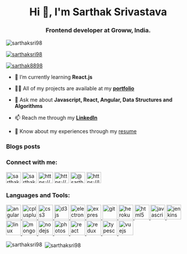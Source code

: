 <h1 align="center">Hi 👋, I'm Sarthak Srivastava</h1>
<h3 align="center">Frontend developer at Groww, India.</h3>

<p align="left"> <img src="https://komarev.com/ghpvc/?username=sarthaksri98&label=Profile%20views&color=0e75b6&style=flat" alt="sarthaksri98" /> </p>

<p align="left"> <a href="https://github.com/ryo-ma/github-profile-trophy"><img src="https://github-profile-trophy.vercel.app/?username=sarthaksri98" alt="sarthaksri98" /></a> </p>

<p align="left"> <a href="https://twitter.com/sarthak8898" target="blank"><img src="https://img.shields.io/twitter/follow/sarthak8898?logo=twitter&style=for-the-badge" alt="sarthak8898" /></a> </p>

- 🌱 I’m currently learning **React.js**

- 👨‍💻 All of my projects are available at my [**portfolio**](https://sarthaksri98.github.io/The-Portfolio)

- 💬 Ask me about **Javascript, React, Angular, Data Structures and Algorithms**

- 📫 Reach me through my [**LinkedIn**](https://www.linkedin.com/in/sarthaksri98/)

- 📄 Know about my experiences through my [resume](https://drive.google.com/file/d/1YqKWNCiqXZ4RQkxxIZK9eF3NMcmgGBwB/view)

### Blogs posts
<!-- BLOG-POST-LIST:START -->
<!-- BLOG-POST-LIST:END -->

<h3 align="left">Connect with me:</h3>
<p align="left">
<a href="https://dev.to/sarthaksri" target="blank"><img align="center" src="https://cdn.jsdelivr.net/npm/simple-icons@3.0.1/icons/dev-dot-to.svg" alt="sarthaksri" height="30" width="40" /></a>
<a href="https://twitter.com/sarthak8898" target="blank"><img align="center" src="https://cdn.jsdelivr.net/npm/simple-icons@3.0.1/icons/twitter.svg" alt="sarthak8898" height="30" width="40" /></a>
<a href="https://linkedin.com/in/https://www.linkedin.com/in/sarthaksri98/" target="blank"><img align="center" src="https://cdn.jsdelivr.net/npm/simple-icons@3.0.1/icons/linkedin.svg" alt="https://www.linkedin.com/in/sarthaksri98/" height="30" width="40" /></a>
<a href="https://fb.com/https://www.facebook.com/sarthak.srivastav.77/" target="blank"><img align="center" src="https://cdn.jsdelivr.net/npm/simple-icons@3.0.1/icons/facebook.svg" alt="https://www.facebook.com/sarthak.srivastav.77/" height="30" width="40" /></a>
<a href="https://medium.com/@sarthaksrivastav" target="blank"><img align="center" src="https://cdn.jsdelivr.net/npm/simple-icons@3.0.1/icons/medium.svg" alt="@sarthaksrivastav" height="30" width="40" /></a>
<a href="https://www.leetcode.com/https://leetcode.com/sarthak98/" target="blank"><img align="center" src="https://cdn.jsdelivr.net/npm/simple-icons@3.0.1/icons/leetcode.svg" alt="https://leetcode.com/sarthak98/" height="30" width="40" /></a>
</p>

<h3 align="left">Languages and Tools:</h3>
<p align="left"> <a href="https://angular.io" target="_blank"> <img src="https://devicons.github.io/devicon/devicon.git/icons/angularjs/angularjs-original.svg" alt="angularjs" width="40" height="40"/> </a> <a href="https://www.w3schools.com/cpp/" target="_blank"> <img src="https://devicons.github.io/devicon/devicon.git/icons/cplusplus/cplusplus-original.svg" alt="cplusplus" width="40" height="40"/> </a> <a href="https://www.w3schools.com/css/" target="_blank"> <img src="https://devicons.github.io/devicon/devicon.git/icons/css3/css3-original-wordmark.svg" alt="css3" width="40" height="40"/> </a> <a href="https://d3js.org/" target="_blank"> <img src="https://devicons.github.io/devicon/devicon.git/icons/d3js/d3js-original.svg" alt="d3js" width="40" height="40"/> </a> <a href="https://www.electronjs.org" target="_blank"> <img src="https://devicons.github.io/devicon/devicon.git/icons/electron/electron-original.svg" alt="electron" width="40" height="40"/> </a> <a href="https://expressjs.com" target="_blank"> <img src="https://devicons.github.io/devicon/devicon.git/icons/express/express-original-wordmark.svg" alt="express" width="40" height="40"/> </a> <a href="https://git-scm.com/" target="_blank"> <img src="https://www.vectorlogo.zone/logos/git-scm/git-scm-icon.svg" alt="git" width="40" height="40"/> </a> <a href="https://heroku.com" target="_blank"> <img src="https://www.vectorlogo.zone/logos/heroku/heroku-icon.svg" alt="heroku" width="40" height="40"/> </a> <a href="https://www.w3.org/html/" target="_blank"> <img src="https://devicons.github.io/devicon/devicon.git/icons/html5/html5-original-wordmark.svg" alt="html5" width="40" height="40"/> </a> <a href="https://developer.mozilla.org/en-US/docs/Web/JavaScript" target="_blank"> <img src="https://devicons.github.io/devicon/devicon.git/icons/javascript/javascript-original.svg" alt="javascript" width="40" height="40"/> </a> <a href="https://www.jenkins.io" target="_blank"> <img src="https://www.vectorlogo.zone/logos/jenkins/jenkins-icon.svg" alt="jenkins" width="40" height="40"/> </a> <a href="https://www.linux.org/" target="_blank"> <img src="https://devicons.github.io/devicon/devicon.git/icons/linux/linux-original.svg" alt="linux" width="40" height="40"/> </a> <a href="https://www.mongodb.com/" target="_blank"> <img src="https://devicons.github.io/devicon/devicon.git/icons/mongodb/mongodb-original-wordmark.svg" alt="mongodb" width="40" height="40"/> </a> <a href="https://nodejs.org" target="_blank"> <img src="https://devicons.github.io/devicon/devicon.git/icons/nodejs/nodejs-original-wordmark.svg" alt="nodejs" width="40" height="40"/> </a> <a href="https://www.photoshop.com/en" target="_blank"> <img src="https://devicons.github.io/devicon/devicon.git/icons/photoshop/photoshop-plain.svg" alt="photoshop" width="40" height="40"/> </a> <a href="https://reactjs.org/" target="_blank"> <img src="https://devicons.github.io/devicon/devicon.git/icons/react/react-original-wordmark.svg" alt="react" width="40" height="40"/> </a> <a href="https://redux.js.org" target="_blank"> <img src="https://devicons.github.io/devicon/devicon.git/icons/redux/redux-original.svg" alt="redux" width="40" height="40"/> </a> <a href="https://www.typescriptlang.org/" target="_blank"> <img src="https://devicons.github.io/devicon/devicon.git/icons/typescript/typescript-original.svg" alt="typescript" width="40" height="40"/> </a> <a href="https://vuejs.org/" target="_blank"> <img src="https://devicons.github.io/devicon/devicon.git/icons/vuejs/vuejs-original-wordmark.svg" alt="vuejs" width="40" height="40"/> </a> </p>

<p><img align="left" src="https://github-readme-stats.vercel.app/api/top-langs?username=sarthaksri98&show_icons=true&locale=en&layout=compact" alt="sarthaksri98" /></p>

<p>&nbsp;<img align="center" src="https://github-readme-stats.vercel.app/api?username=sarthaksri98&show_icons=true&locale=en" alt="sarthaksri98" /></p>
